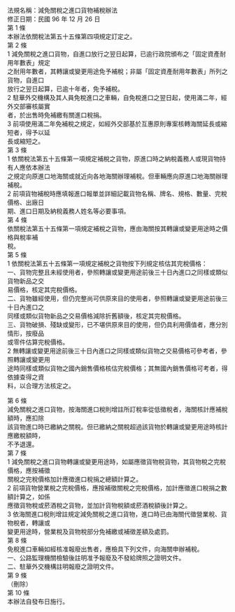 法規名稱：減免關稅之進口貨物補稅辦法  
修正日期：民國 96 年 12 月 26 日  
第 1 條  
本辦法依關稅法第五十五條第四項規定訂定之。  
第 2 條  
1 減免關稅之進口貨物，自進口放行之翌日起算，已逾行政院頒布之「固定資產耐用年數表」規定  
之耐用年數者，其轉讓或變更用途免予補稅；非屬「固定資產耐用年數表」所列之貨物，自進口  
放行之翌日起算，已逾十年者，免予補稅。  
2 駐華外交機構及其人員免稅進口之車輛，自免稅進口之翌日起，使用滿二年，經外交部審核屬實  
者，於出售時免補繳有關進口稅捐。  
3 前項使用滿二年免補稅之規定，如經外交部基於互惠原則專案核轉海關延長或縮短者，得予以延  
長或縮短之。  
第 3 條  
1 依關稅法第五十五條第一項規定補稅之貨物，原進口時之納稅義務人或現貨物持有人應依本辦法  
之規定向原進口地海關或就近向各地海關辦理補稅。但車輛應向原進口地海關辦理補稅。  
2 前項貨物補稅時應填報進口報單並詳細記載貨物名稱、牌名、規格、數量、完稅價格、出廠日  
期、進口日期及納稅義務人姓名等必要事項。  
第 4 條  
依關稅法第五十五條第一項規定補稅之貨物，應由海關按其轉讓或變更用途時之價格與稅率補  
稅。  
第 5 條  
1 依關稅法第五十五條第一項規定補稅之貨物按下列規定核估其完稅價格：  
一、貨物完整且未經使用者，參照轉讓或變更用途前後三十日內進口之同樣或類似貨物新品之交  
易價格，核定其完稅價格。  
二、貨物雖經使用，但仍完整尚可供原來目的使用者，參照轉讓或變更用途前後三十日內進口之  
同樣或類似貨物新品之交易價格減除折舊額後，核定其完稅價格。  
三、貨物破損、殘缺或變形，已不堪供原來目的使用，但仍具利用價值者，應分別情形，按廢品  
或零件估算完稅價格。  
2 無轉讓或變更用途前後三十日內進口之同樣或類似貨物之交易價格可參考者，參照轉讓或變更用  
途時同樣或類似貨物之國內銷售價格核估完稅價格；其無國內銷售價格可考者，得依據查得之資  
料，以合理方法核定之。  


第 6 條  
減免關稅之進口貨物，按海關進口稅則增註所訂稅率從低徵稅者，海關核計應補稅額時，應扣除  
該貨物進口時已繳納之關稅。但已繳納之關稅超過該貨物於轉讓或變更用途時核計應繳稅額時，  
不予退還。  
第 7 條  
1 減免關稅之進口貨物轉讓或變更用途時，如屬應徵貨物稅貨物，其貨物稅之完稅價格，應按補徵  
關稅之完稅價格加計應徵進口稅捐之總額計算之。  
2 前項貨物營業稅之完稅價格，應按補徵關稅之完稅價格，加計應徵進口稅捐之數額計算之，如係  
應徵貨物稅或菸酒稅之貨物，並加計貨物稅額或菸酒稅額後計算之。  
3 依海關進口稅則增註規定減免關稅之進口貨物，進口時已由海關代徵營業稅、貨物稅者，轉讓或  
變更用途時，營業稅及貨物稅部分免補繳或補徵差額及處罰。  
第 8 條  
免稅進口車輛如經核准報廢出售者，應檢具下列文件，向海關申辦補稅。  
一、公路監理機關檢驗後註明准予報廢及不發給牌照之證明文件。  
二、駐華外交機構註明報廢之證明文件。  
第 9 條  
（刪除）  
第 10 條  
本辦法自發布日施行。  


